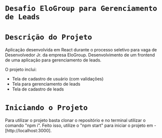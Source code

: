 # `Desafio EloGroup para Gerenciamento de Leads`

# `Descrição do Projeto`

  Aplicação desenvolvida em React durante o processo seletivo para vaga de Desenvolvedor Jr. da empresa EloGroup.
  Desenvolvimento de um frontend de uma aplicação para gerenciamento de leads. 
  
  O projeto inclui: 
  - Tela de cadastro de usuário (com validações)
  - Tela para gerenciamento de leads
  - Tela de cadastro de leads
  
# `Iniciando o Projeto`

Para utilizar o projeto basta clonar o repositório e no terminal utilizar o comando "npm i". 
Feito isso, utilize o "npm start" para iniciar o projeto em - [http://localhost:3000].

